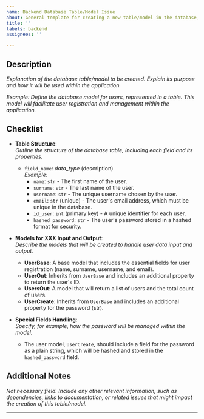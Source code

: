 ```yaml
---
name: Backend Database Table/Model Issue
about: General template for creating a new table/model in the database, including a descriptions, and a structured format for requirements.
title: ''
labels: backend
assignees: ''

---
```


## Description
*Explanation of the database table/model to be created. Explain its purpose and how it will be used within the application.*

*Example: Define the database model for users, represented in a table. This model will facilitate user registration and management within the application.*

## Checklist
- **Table Structure**:  
  *Outline the structure of the database table, including each field and its properties.*
  - `field_name`: *data_type* (description)  
    *Example:*
    - `name`: `str` - The first name of the user.
    - `surname`: `str` - The last name of the user.
    - `username`: `str` - The unique username chosen by the user.
    - `email`: `str` (unique) - The user's email address, which must be unique in the database.
    - `id_user`: `int` (primary key) - A unique identifier for each user.
    - `hashed_password`: `str` - The user's password stored in a hashed format for security.

- **Models for XXX Input and Output**:  
  *Describe the models that will be created to handle user data input and output.*
  - **UserBase**: A base model that includes the essential fields for user registration (name, surname, username, and email).
  - **UserOut**: Inherits from `UserBase` and includes an additional property to return the user's ID.
  - **UsersOut**: A model that will return a list of users and the total count of users.
  - **UserCreate**: Inherits from `UserBase` and includes an additional property for the password (str).

- **Special Fields Handling**:  
  *Specify, for example, how the password will be managed within the model.*
  - The user model, `UserCreate`, should include a field for the password as a plain string, which will be hashed and stored in the `hashed_password` field.

## Additional Notes
*Not necessary field. Include any other relevant information, such as dependencies, links to documentation, or related issues that might impact the creation of this table/model.*

---